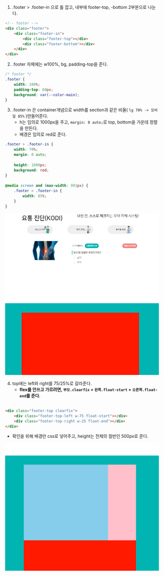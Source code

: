 1. .footer > .footer-in 으로 틀 잡고, 내부에 footer-top, -bottom 2부분으로 나눈다.
```html
<!-- footer -->
<div class="footer">
    <div class="footer-in">
        <div class="footer-top"></div>
        <div class="footer-bottom"></div>
    </div>
</div>
```

2. .footer 자체에는 w100%, bg, padding-top을 준다.
```css
/* footer */
.footer {
    width: 100%;
    padding-top: 60px;
    background: var(--color-main);
}
```

3. .footer-in 은 container개념으로 width를 section과 같은 비율( `lg 70% -> 모바일 85%` )만들어준다.
    - h는 임의로 1000px을 주고, `margin: 0 auto;`로 top, bottom을 가운데 정렬을 만든다.
    - 배경은 임의로 red로 준다.
```css
.footer > .footer-in {
    width: 70%;
    margin: 0 auto;

    height: 1000px;
    background: red;
}

@media screen and (max-width: 991px) {
    .footer > .footer-in {
        width: 85%;
    }
}
``` 
![img.png](../ui/320.png)


4. top에는 left와 right를 75/25%로 갈라준다.
   - **flex를 안쓰고 가르려면, `부모.clearfix` + `왼쪽.float-start` + `오른쪽.float-end`를 준다.**
```html

<div class="footer-top clearfix">
    <div class="footer-top-left w-75 float-start"></div>
    <div class="footer-top-right w-25 float-end"></div>
</div>
```
- 확인을 위해 배경만 css로 넣어주고, height는 전체의 절반인 500px로 준다.

![img.png](../ui/321.png)
